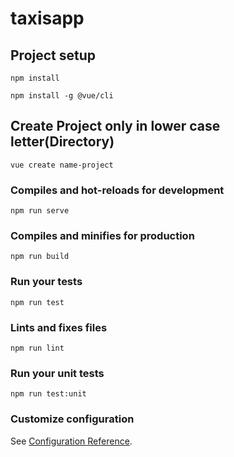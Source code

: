 # taxisapp

## Project setup
```
npm install
```
```
npm install -g @vue/cli
```

## Create Project only in lower case letter(Directory)

```
vue create name-project
```


### Compiles and hot-reloads for development
```
npm run serve
```

### Compiles and minifies for production
```
npm run build
```

### Run your tests
```
npm run test
```

### Lints and fixes files
```
npm run lint
```

### Run your unit tests
```
npm run test:unit
```

### Customize configuration
See [Configuration Reference](https://cli.vuejs.org/config/).
